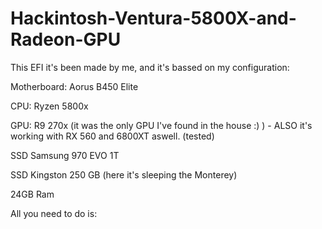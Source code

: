 # Hackintosh-Ventura-5800X-and-Radeon-GPU

This EFI it's been made by me, and it's bassed on my configuration:

Motherboard: Aorus B450 Elite

CPU: Ryzen 5800x

GPU: R9 270x (it was the only GPU I've found in the house :) ) - ALSO it's working with RX 560 and 6800XT aswell. (tested)

SSD Samsung 970 EVO 1T

SSD Kingston 250 GB (here it's sleeping the Monterey)

24GB Ram

All you need to do is:
